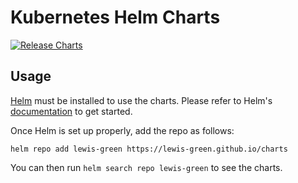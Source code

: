# Kubernetes Helm Charts

[![Release Charts](https://github.com/lewis-green/charts/actions/workflows/release.yml/badge.svg)](https://github.com/blackhorseya/helm-charts/actions/workflows/release.yml)

## Usage

[Helm](https://helm.sh) must be installed to use the charts.
Please refer to Helm's [documentation](https://helm.sh/docs/) to get started.

Once Helm is set up properly, add the repo as follows:

```shell
helm repo add lewis-green https://lewis-green.github.io/charts
```

You can then run `helm search repo lewis-green` to see the charts.
